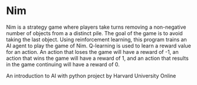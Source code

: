 # Nim

Nim is a strategy game where players take turns removing a non-negative number of objects from a a distinct pile. The goal of the game is to avoid taking the last object. Using reinforcement learning, this program trains an AI agent to play the game of Nim. Q-learning is used to learn a reward value for an action. An action that loses the game will have a reward of -1, an action that wins the game will have a reward of 1, and an action that results in the game continuing will have a reward of 0. 

An introduction to AI with python project by Harvard University Online
